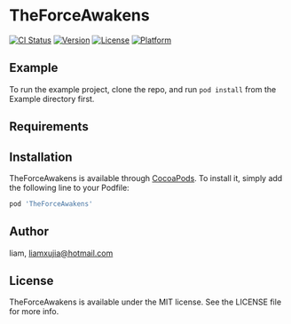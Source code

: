 # TheForceAwakens

[![CI Status](https://img.shields.io/travis/liam/TheForceAwakens.svg?style=flat)](https://travis-ci.org/liam/TheForceAwakens)
[![Version](https://img.shields.io/cocoapods/v/TheForceAwakens.svg?style=flat)](https://cocoapods.org/pods/TheForceAwakens)
[![License](https://img.shields.io/cocoapods/l/TheForceAwakens.svg?style=flat)](https://cocoapods.org/pods/TheForceAwakens)
[![Platform](https://img.shields.io/cocoapods/p/TheForceAwakens.svg?style=flat)](https://cocoapods.org/pods/TheForceAwakens)

## Example

To run the example project, clone the repo, and run `pod install` from the Example directory first.

## Requirements

## Installation

TheForceAwakens is available through [CocoaPods](https://cocoapods.org). To install
it, simply add the following line to your Podfile:

```ruby
pod 'TheForceAwakens'
```

## Author

liam, liamxujia@hotmail.com

## License

TheForceAwakens is available under the MIT license. See the LICENSE file for more info.
